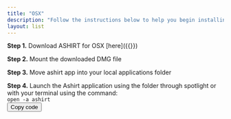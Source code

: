 ```yaml
---
title: "OSX"
description: "Follow the instructions below to help you begin installing Ashirt to your local desktop"
layout: list
---
```


**Step 1.** Download ASHIRT for OSX [here]({{<fetch-ashirt-version template="https://github.com/ashirt-ops/ashirt/releases/download/%[1]v/ashirt-%[1]v.dmg">}})

**Step 2.** Mount the downloaded DMG file

**Step 3.** Move ashirt app into your local applications folder

**Step 4.** Launch the Ashirt application using the folder through spotlight or with your terminal using the command:\
<code id="osx-command">open -a ashirt <button onClick="copyCode('osx-command')">Copy code</button></code>